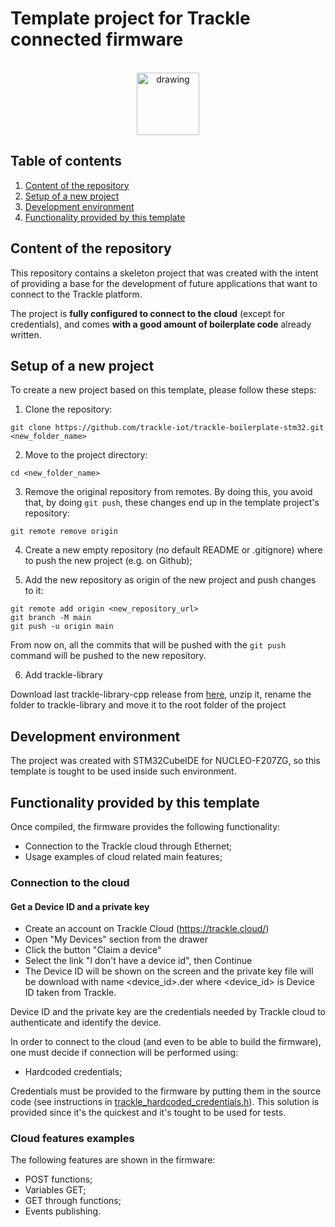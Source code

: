 # Template project for Trackle connected firmware

<p align="center">
<br><img src="https://www.trackle.io/wp-content/uploads/2022/06/iot-platform-trackle.png" alt="drawing" width="100"/></p>

## Table of contents

1. [Content of the repository](#content-of-the-repository)
2. [Setup of a new project](#setup-of-a-new-project)
3. [Development environment](#development-environment)
4. [Functionality provided by this template](#functionality-provided-by-this-template)

## Content of the repository

This repository contains a skeleton project that was created with the intent of providing a base for the development of future applications that want to connect to the Trackle platform.

The project is **fully configured to connect to the cloud** (except for credentials), and comes **with a good amount of boilerplate code** already written.

## Setup of a new project

To create a new project based on this template, please follow these steps:

1. Clone the repository:

```
git clone https://github.com/trackle-iot/trackle-boilerplate-stm32.git <new_folder_name>
```

2. Move to the project directory:

```
cd <new_folder_name>
```

3. Remove the original repository from remotes. By doing this, you avoid that, by doing `git push`, these changes end up in the template project's repository:

```
git remote remove origin
```

4. Create a new empty repository (no default README or .gitignore) where to push the new project (e.g. on Github);

5. Add the new repository as origin of the new project and push changes to it:

```
git remote add origin <new_repository_url>
git branch -M main
git push -u origin main
```

From now on, all the commits that will be pushed with the `git push` command will be pushed to the new repository.

6. Add trackle-library

Download last trackle-library-cpp release from [here](https://github.com/trackle-iot/trackle-library-cpp/releases/latest), unzip it, rename the folder to trackle-library and move it to the root folder of the project

## Development environment

The project was created with STM32CubeIDE for NUCLEO-F207ZG, so this template is tought to be used inside such environment.

## Functionality provided by this template

Once compiled, the firmware provides the following functionality:
  * Connection to the Trackle cloud through Ethernet;
  * Usage examples of cloud related main features;

### Connection to the cloud

#### Get a Device ID and a private key
* Create an account on Trackle Cloud (https://trackle.cloud/)
* Open "My Devices" section from the drawer
* Click the button "Claim a device"
* Select the link "I don't have a device id", then Continue
* The Device ID will be shown on the screen and the private key file will be download with name <device_id>.der where <device_id> is Device ID taken from Trackle.

Device ID and the private key are the credentials needed by Trackle cloud to authenticate and identify the device.

In order to connect to the cloud (and even to be able to build the firmware), one must decide if connection will be performed using:
  * Hardcoded credentials;

Credentials must be provided to the firmware by putting them in the source code (see instructions in [trackle_hardcoded_credentials.h](include/trackle_hardcoded_credentials.h)). This solution is provided since it's the quickest and it's tought to be used for tests.

### Cloud features examples

The following features are shown in the firmware:
  * POST functions;
  * Variables GET;
  * GET through functions;
  * Events publishing.

